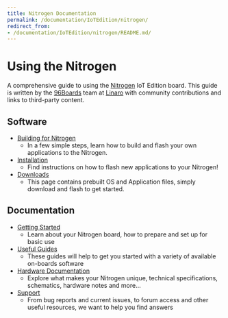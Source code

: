 ```yaml
---
title: Nitrogen Documentation
permalink: /documentation/IoTEdition/nitrogen/
redirect_from:
- /documentation/IoTEdition/nitrogen/README.md/
---
```


# Using the Nitrogen

A comprehensive guide to using the [Nitrogen](http://www.96boards.org/product/nitrogen/) IoT Edition board. This guide is written by the [96Boards](https://www.96boards.org) team at [Linaro](http://www.linaro.org) with community contributions and links to third-party content.

## Software

- [Building for Nitrogen](build/README.md)
   - In a few simple steps, learn how to build and flash your own applications to the Nitrogen.
- [Installation](installation/README.md)
   -  Find instructions on how to flash new applications to your Nitrogen!
- [Downloads](downloads/README.md)
   - This page contains prebuilt OS and Application files, simply download and flash to get started.

## Documentation

- [Getting Started](getting-started/README.md)
   - Learn about your Nitrogen board, how to prepare and set up for basic use
- [Useful Guides](guides/README.md)
   - These guides will help to get you started with a variety of available on-boards software
- [Hardware Documentation](hardware-docs/README.md)
   - Explore what makes your Nitrogen unique, technical specifications, schematics, hardware notes and more...
- [Support](support/README.md)
   - From bug reports and current issues, to forum access and other useful resources, we want to help you find answers   
